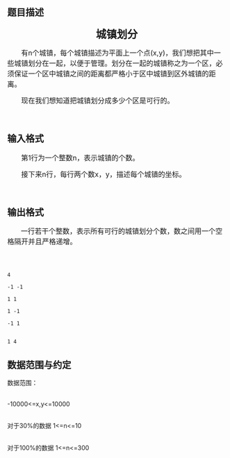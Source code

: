 ## 题目描述

<div align="center">
 <b><span style="font-size: 18pt">城镇划分</span></b>
</div>
<div style="text-indent: 24pt">
 <span style="font-size: 12pt">有</span><span style="font-size: 12pt">n</span><span style="font-size: 12pt">个城镇，每个城镇描述为平面上一个点</span><span style="font-size: 12pt">(x,y)</span><span style="font-size: 12pt">，我们想把其中一些城镇划分在一起，以便于管理。划分在一起的城镇称之为一个区，必须保证一个区中城镇之间的距离都严格小于区中城镇到区外城镇的距离。</span>
</div>
<div style="text-indent: 24pt">
 <span style="font-size: 12pt">现在我们想知道把城镇划分成多少个区是可行的。</span>
</div>
<div style="text-indent: 24pt">
  
</div>

## 输入格式

<div style="text-indent: 24pt">
 <span style="font-size: 12pt">第1行为一个整数n，表示城镇的个数。</span>
</div>
<div style="text-indent: 24pt">
 <span style="font-size: 12pt">接下来n行，每行两个数x，y，描述每个城镇的坐标。</span>
</div>
<div>
  
</div>

## 输出格式

<div style="text-indent: 23.5pt">
 <span style="font-size: 12pt">一行若干个整数，表示所有可行的城镇划分个数，数之间用一个空格隔开并且严格递增。</span>
</div>
<div>
  
</div>

```input1
4
-1 -1
1 1
1 -1
-1 1
```
```output1
1 4
```
## 数据范围与约定

<p>数据范围：<br><br>
  -10000<=x,y<=10000<br><br>
  对于30%的数据 1<=n<=10<br><br>
  对于100%的数据 1<=n<=300</p>

